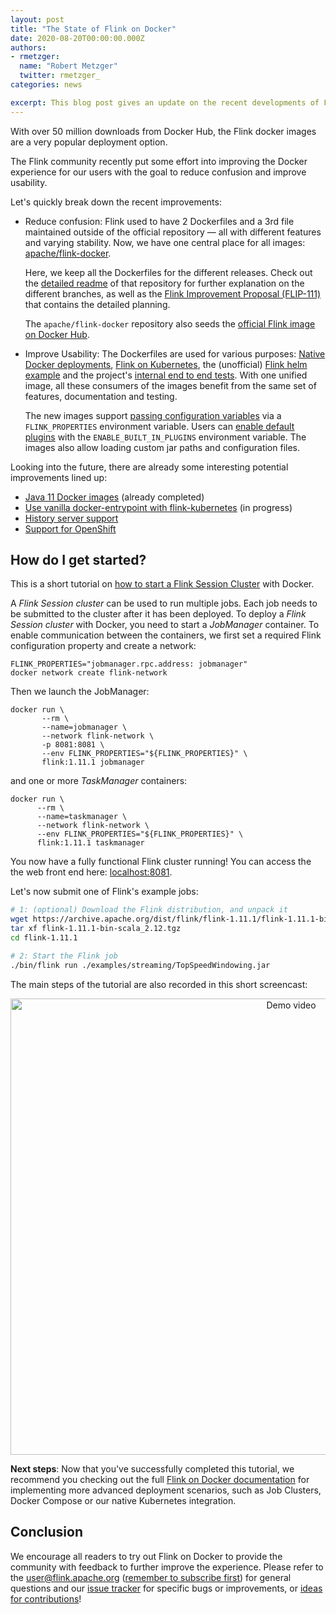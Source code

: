 ```yaml
---
layout: post
title: "The State of Flink on Docker"
date: 2020-08-20T00:00:00.000Z
authors:
- rmetzger:
  name: "Robert Metzger"
  twitter: rmetzger_
categories: news

excerpt: This blog post gives an update on the recent developments of Flink's support for Docker.
---
```


With over 50 million downloads from Docker Hub, the Flink docker images are a very popular deployment option.

The Flink community recently put some effort into improving the Docker experience for our users with the goal to reduce confusion and improve usability.


Let's quickly break down the recent improvements:

- Reduce confusion: Flink used to have 2 Dockerfiles and a 3rd file maintained outside of the official repository — all with different features and varying stability. Now, we have one central place for all images: [apache/flink-docker](https://github.com/apache/flink-docker).

  Here, we keep all the Dockerfiles for the different releases. Check out the [detailed readme](https://github.com/apache/flink-docker/blob/master/README.md) of that repository for further explanation on the different branches, as well as the [Flink Improvement Proposal (FLIP-111)](https://cwiki.apache.org/confluence/display/FLINK/FLIP-111%3A+Docker+image+unification) that contains the detailed planning.

  The `apache/flink-docker` repository also seeds the [official Flink image on Docker Hub](https://hub.docker.com/_/flink).

- Improve Usability: The Dockerfiles are used for various purposes: [Native Docker deployments]({{site.DOCS_BASE_URL}}flink-docs-master/ops/deployment/docker.html), [Flink on Kubernetes]({{site.DOCS_BASE_URL}}flink-docs-master/ops/deployment/native_kubernetes.html), the (unofficial) [Flink helm example](https://github.com/docker-flink/examples) and the project's [internal end to end tests](https://github.com/apache/flink/tree/master/flink-end-to-end-tests). With one unified image, all these consumers of the images benefit from the same set of features, documentation and testing. 

  The new images support [passing configuration variables]({{site.DOCS_BASE_URL}}flink-docs-master/ops/deployment/docker.html#configure-options) via a `FLINK_PROPERTIES` environment variable. Users can [enable default plugins]({{site.DOCS_BASE_URL}}flink-docs-master/ops/deployment/docker.html#using-plugins) with the `ENABLE_BUILT_IN_PLUGINS` environment variable. The images also allow loading custom jar paths and configuration files.

Looking into the future, there are already some interesting potential improvements lined up: 

- [Java 11 Docker images](https://issues.apache.org/jira/browse/FLINK-16260) (already completed)
- [Use vanilla docker-entrypoint with flink-kubernetes](https://issues.apache.org/jira/browse/FLINK-15793) (in progress)
- [History server support](https://issues.apache.org/jira/browse/FLINK-17167)
- [Support for OpenShift](https://issues.apache.org/jira/browse/FLINK-15587)

## How do I get started?

This is a short tutorial on [how to start a Flink Session Cluster]({{site.DOCS_BASE_URL}}flink-docs-master/ops/deployment/docker.html#start-a-session-cluster) with Docker.

A *Flink Session cluster* can be used to run multiple jobs. Each job needs to be submitted to the cluster after it has been deployed. To deploy a *Flink Session cluster* with Docker, you need to start a *JobManager* container. To enable communication between the containers, we first set a required Flink configuration property and create a network:

```
FLINK_PROPERTIES="jobmanager.rpc.address: jobmanager"
docker network create flink-network
```

Then we launch the JobManager:

```
docker run \
       --rm \
       --name=jobmanager \
       --network flink-network \
       -p 8081:8081 \
       --env FLINK_PROPERTIES="${FLINK_PROPERTIES}" \
       flink:1.11.1 jobmanager
```
and one or more *TaskManager* containers:

```
docker run \
      --rm \
      --name=taskmanager \
      --network flink-network \
      --env FLINK_PROPERTIES="${FLINK_PROPERTIES}" \
      flink:1.11.1 taskmanager
```

You now have a fully functional Flink cluster running! You can access the the web front end here: [localhost:8081](http://localhost:8081/).

Let's now submit one of Flink's example jobs:

```bash
# 1: (optional) Download the Flink distribution, and unpack it
wget https://archive.apache.org/dist/flink/flink-1.11.1/flink-1.11.1-bin-scala_2.12.tgz
tar xf flink-1.11.1-bin-scala_2.12.tgz
cd flink-1.11.1

# 2: Start the Flink job
./bin/flink run ./examples/streaming/TopSpeedWindowing.jar
```

The main steps of the tutorial are also recorded in this short screencast:

<center>
<img src="{{ site.baseurl }}/img/blog/flink-docker/flink-docker.gif" width="882px" height="730px" alt="Demo video"/>
</center>


**Next steps**: Now that you've successfully completed this tutorial, we recommend you checking out the full [Flink on Docker documentation]({{site.DOCS_BASE_URL}}flink-docs-master/ops/deployment/docker.html) for implementing more advanced deployment scenarios, such as Job Clusters, Docker Compose or our native Kubernetes integration. 


## Conclusion

We encourage all readers to try out Flink on Docker to provide the community with feedback to further improve the experience.
Please refer to the user@flink.apache.org ([remember to subscribe first](https://flink.apache.org/community.html#how-to-subscribe-to-a-mailing-list)) for general questions and our [issue tracker](https://issues.apache.org/jira/issues/?jql=project+%3D+FLINK+AND+component+%3D+flink-docker) for specific bugs or improvements, or [ideas for contributions](https://flink.apache.org/contributing/how-to-contribute.html)!
